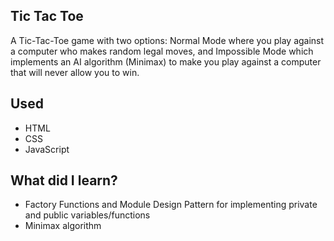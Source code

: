 ## Tic Tac Toe
A Tic-Tac-Toe game with two options: Normal Mode where you play against a computer who makes random legal moves, and Impossible Mode which implements an AI algorithm (Minimax) to make you play against a computer that will never allow you to win.

## Used
- HTML
- CSS
- JavaScript

## What did I learn?
- Factory Functions and Module Design Pattern for implementing private and public variables/functions
- Minimax algorithm